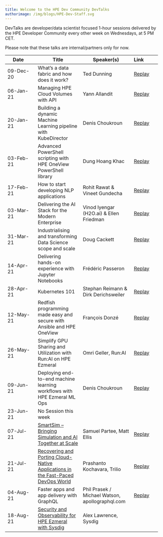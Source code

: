 ```yaml
---
title: Welcome to the HPE Dev Community DevTalks
authorimage: /img/blogs/HPE-Dev-Staff.svg
---
```

DevTalks are developer/data scientist focused 1-hour sessions delivered by the HPE Developer Community
 every other week on Wednesdays, at 5 PM CET. 

Please note that these talks are internal/partners only for now.

| &nbsp;&nbsp;&nbsp;&nbsp;Date&nbsp;&nbsp;&nbsp;&nbsp;&nbsp;&nbsp;&nbsp; | Title                                                                           | Speaker(s)                                      | Link&nbsp;&nbsp;&nbsp;&nbsp;&nbsp;&nbsp;&nbsp;&nbsp;&nbsp;                                           |
| ---------------------------------------------------------------------- | ------------------------------------------------------------------------------- | ----------------------------------------------- | ---------------------------------------------------------------------------------------------------- |
| 09-Dec-20                                                              | What’s a data fabric and how does it work?                                      | Ted Dunning                                     | [Replay](https://vimeo.com/489790992/47e806f228)                                                     |
| 06-Jan-21                                                              | Managing HPE Cloud Volumes with API                                             | Yann Allandit                                   | [Replay](https://vimeo.com/498286520/1a5f5f742a)                                                     |
| 20-Jan-21                                                              | Building a dynamic Machine Learning pipeline with KubeDirector                  | Denis Choukroun                                 | [Replay](https://vimeo.com/503611948/9f1da1c349)                                                                |
| 03-Feb-21                                                              | Advanced PowerShell scripting with HPE OneView PowerShell library               | Dung Hoang Khac                                 | [Replay](https://vimeo.com/508802530)                                                                |
| 17-Feb-21                                                              | How to start developing NLP applications                                        | Rohit Rawat & Vineet Gundecha                   | [Replay]( https://vimeo.com/514054456/fc11ffd8cf)                                                                |
| 03-Mar-21                                                              | Delivering the AI Stack for the Modern Enterprise                               | Vinod Iyengar (H2O.ai) &  Ellen Friedman        | [Replay](https://vimeo.com/520629079/56fecc72f8)                                                     |
| 31-Mar-21                                                              | Industrialising and transforming Data Science scope and scale                   | Doug Cackett                                    | [Replay](https://vimeo.com/532641045/d498467501)                                                     |
| 14-Apr-21                                                              | Delivering hands-on experience with Jupyter Notebooks                           | Frédéric Passeron                               | [Replay](https://vimeo.com/538827953/40387677ef)                                                     |
| 28-Apr-21                                                              | Kubernetes 101                                                                  | Stephan Reimann & Dirk Derichsweiler            | [Replay](https://vimeo.com/545011185/c1743960d0)                                                     |
| 12-May-21                                                              | Redfish programming made easy and secure with Ansible and HPE OneView           | François Donzé                                  | [Replay](https://vimeo.com/551601359/637575f495)                                                     |
| 26-May-21                                                              | Simplify GPU Sharing and Utilization with Run:AI on HPE Ezmeral                 | Omri Geller, Run:AI                             | [Replay](https://vimeo.com/557113873/5f3a04fc1e)                                                     |
| 09-Jun-21                                                              | Deploying end-to-end machine learning workflows​ with HPE Ezmeral ML Ops        | Denis Choukroun                                 | [Replay](https://vimeo.com/562745492/d1f03aa406)                                                     |
| 23-Jun-21                                                              | No Session this week                                                            |                                                 |                                                                                                      |
| 07-Jul-21                                                              | [SmartSim – Bringing Simulation and AI Together at Scale](https://hpe-developer-portal.s3.amazonaws.com/uploads/media/2021/7/DevTalk-SmartSim-jul-7-2021.pdf)                         | Samuel Partee, Matt Ellis                       | [Replay](https://vimeo.com/manage/videos/573904060)                                                  |
| 21-Jul-21                                                              | [Recovering and Porting Cloud-Native Applications in the Fast-Paced DevOps World](https://hpe-developer-portal.s3.amazonaws.com/uploads/media/2021/7/DevTalk32-TrilioVault-21-july-2021.pdf) | Prashanto Kochavara, Trilio                     | [Replay](https://www.hpe.com/h22228/video-gallery/us/en/aa03e5ce-2f37-46cb-8a2e-cc72f055be9a/video/) |
| 04-Aug-21                                                              | Faster apps and app delivery with GraphQL                                       | Phil Prasek / Michael Watson, apollographql.com | [Replay](https://www.hpe.com/h22228/video-gallery/us/en/ec99f0f3-3429-47a7-97ce-b1145c648fac/video/) |
| 18-Aug-21                                                              | [Security and Observability for HPE Ezmeral with Sysdig](https://hpe-developer-portal.s3.amazonaws.com/uploads/media/2021/8/Sysdig-and-HPE-final.pdf)                          | Alex Lawrence, Sysdig​                          |                 |